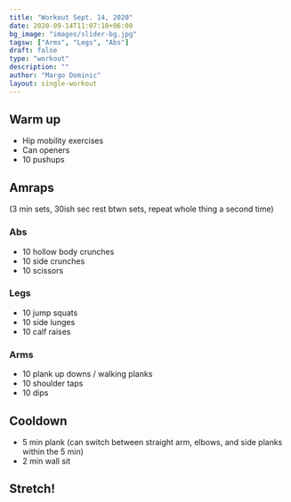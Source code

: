```yaml
---
title: "Workout Sept. 14, 2020"
date: 2020-09-14T11:07:10+06:00
bg_image: "images/slider-bg.jpg"
tagsw: ["Arms", "Legs", "Abs"]
draft: false
type: "workout"
description: ""
author: "Margo Dominic"
layout: single-workout
---
```


## Warm up

- Hip mobility exercises
- Can openers
- 10 pushups

## Amraps

(3 min sets, 30ish sec rest btwn sets, repeat whole thing a second time)

### Abs

- 10 hollow body crunches
- 10 side crunches
- 10 scissors

### Legs

- 10 jump squats
- 10 side lunges
- 10 calf raises

### Arms

- 10 plank up downs / walking planks
- 10 shoulder taps
- 10 dips

## Cooldown

- 5 min plank (can switch between straight arm, elbows, and side planks within the 5 min)
- 2 min wall sit

## Stretch!

